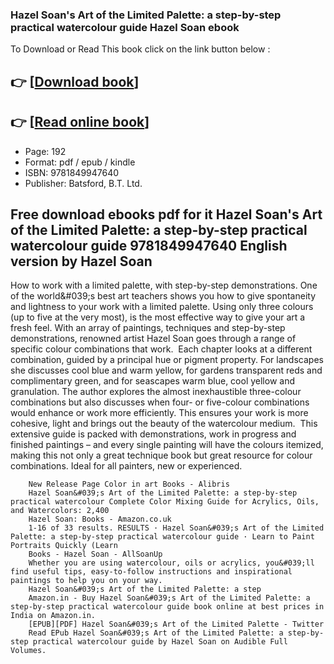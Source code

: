 ### Hazel Soan's Art of the Limited Palette: a step-by-step practical watercolour guide Hazel Soan ebook

To Download or Read This book click on the link button below :

## 👉  [**[Download book](http://ebooksharez.info/download.php?group=book&from=github.com&id=642304&lnk=1066 "Download book")**]

## 👉  [**[Read online book](http://ebooksharez.info/download.php?group=book&from=github.com&id=642304&lnk=1066 "Read online book")**]


* Page: 192
* Format: pdf / epub / kindle
* ISBN: 9781849947640
* Publisher: Batsford, B.T. Ltd.



## Free download ebooks pdf for it Hazel Soan's Art of the Limited Palette: a step-by-step practical watercolour guide 9781849947640 English version by Hazel Soan



How to work with a limited palette, with step-by-step demonstrations. One of the world&amp;#039;s best art teachers shows you how to give spontaneity and lightness to your work with a limited palette. Using only three colours (up to five at the very most), is the most effective way to give your art a fresh feel. With an array of paintings, techniques and step-by-step demonstrations, renowned artist Hazel Soan goes through a range of specific colour combinations that work.  Each chapter looks at a different combination, guided by a principal hue or pigment property. For landscapes she discusses cool blue and warm yellow, for gardens transparent reds and complimentary green, and for seascapes warm blue, cool yellow and granulation. The author explores the almost inexhaustible three-colour combinations but also discusses when four- or five-colour combinations would enhance or work more efficiently. This ensures your work is more cohesive, light and brings out the beauty of the watercolour medium.  This extensive guide is packed with demonstrations, work in progress and finished paintings – and every single painting will have the colours itemized, making this not only a great technique book but great resource for colour combinations. Ideal for all painters, new or experienced. 


        New Release Page Color in art Books - Alibris
        Hazel Soan&#039;s Art of the Limited Palette: a step-by-step practical watercolour Complete Color Mixing Guide for Acrylics, Oils, and Watercolors: 2,400 
        Hazel Soan: Books - Amazon.co.uk
        1-16 of 33 results. RESULTS · Hazel Soan&#039;s Art of the Limited Palette: a step-by-step practical watercolour guide · Learn to Paint Portraits Quickly (Learn 
        Books - Hazel Soan - AllSoanUp
        Whether you are using watercolour, oils or acrylics, you&#039;ll find useful tips, easy-to-follow instructions and inspirational paintings to help you on your way.
        Hazel Soan&#039;s Art of the Limited Palette: a step
        Amazon.in - Buy Hazel Soan&#039;s Art of the Limited Palette: a step-by-step practical watercolour guide book online at best prices in India on Amazon.in.
        [EPUB][PDF] Hazel Soan&#039;s Art of the Limited Palette - Twitter
        Read EPub Hazel Soan&#039;s Art of the Limited Palette: a step-by-step practical watercolour guide by Hazel Soan on Audible Full Volumes.
    




